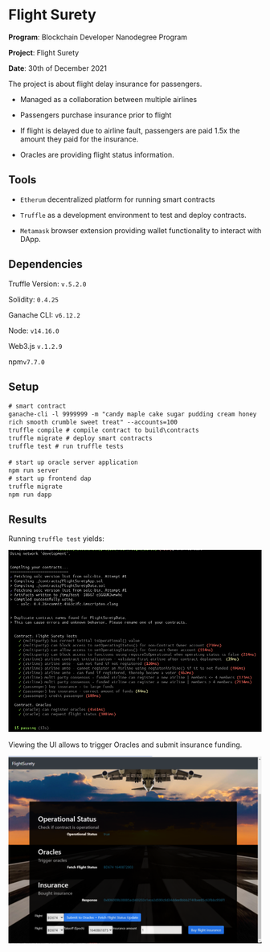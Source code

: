 # Flight Surety

**Program**: Blockchain Developer Nanodegree Program

**Project**: Flight Surety

**Date**: 30th of December 2021

The project is about flight delay insurance for passengers.

- Managed as a collaboration between multiple airlines
  
- Passengers purchase insurance prior to flight
  
- If flight is delayed due to airline fault, passengers are paid 1.5x the amount they paid for the insurance.
  
- Oracles are providing flight status information.

## Tools

- `Etherum` decentralized platform for running smart contracts
  
- `Truffle` as a development environment to test and deploy contracts.
  
- `Metamask` browser extension providing wallet functionality to interact with DApp.
  

## Dependencies

Truffle Version: `v.5.2.0`

Solidity: `0.4.25`

Ganache CLI: `v6.12.2`

Node: `v14.16.0`

Web3.js `v.1.2.9`

npm`v7.7.0`

## Setup

```
# smart contract
ganache-cli -l 9999999 -m "candy maple cake sugar pudding cream honey rich smooth crumble sweet treat" --accounts=100
truffle compile # compile contract to build\contracts
truffle migrate # deploy smart contracts
truffle test # run truffle tests

# start up oracle server application
npm run server
# start up frontend dap
truffle migrate
npm run dapp
```

## Results

Running `truffle test` yields:

![](img/test.png)

Viewing the UI allows to trigger Oracles and submit insurance funding.

![](img/ui.png)
